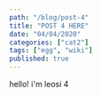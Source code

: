 ```yaml
---
path: "/blog/post-4"
title: "POST 4 HERE"
date: "04/04/2020"
categories: ["cat2"]
tags: ["egg", "wiki"]
published: true
---
```


hello! i'm leosi 4
